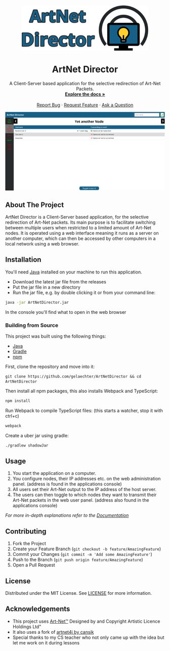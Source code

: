 


<!-- PROJECT LOGO -->
<br />
<p align="center">
  <a href="https://github.com/gelaechter/ArtNetDirector">
    <img src="/src/main/resources/banner.png" alt="Logo" width="400">
  </a>

<h1 align="center">ArtNet Director</h1>

  <p align="center">
    A Client-Server based application for the selective redirection of Art-Net Packets.
    <br />
    <a href="https://github.com/gelaechter/ArtNetDirector/wiki"><strong>Explore the docs »</strong></a>
    <br />
    <br />
    <a href="https://github.com/gelaechter/ArtNetDirector/issues">Report Bug</a>
    ·
    <a href="https://github.com/gelaechter/ArtNetDirector/issues">Request Feature</a>
    ·
    <a href="https://github.com/gelaechter/ArtNetDirector/issues">Ask a Question</a>

  </p>
</p>

![ArtNet Director](./.github/preview.png)

## About The Project
ArtNet Director is a Client-Server based application, for the selective redirection of Art-Net packets.
Its main purpose is to facilitate switching between multiple users when restricted to a limited amount of Art-Net nodes.
It is operated using a web interface meaning it runs as a server on another computer, which can then be accessed by other computers in a local network using a web browser.

## Installation

You'll need [Java](https://java.com/en/download/) installed on your machine to run this application.

* Download the latest jar file from the releases
* Put the jar file in a new directory
* Run the jar file, e.g. by double clicking it or from your command line:
``` sh
java -jar ArtNetDirector.jar
```

In the console you'll find what to open in the web browser

### Building from Source
This project was built using the following things:
* [Java](https://java.com/en/download/)
* [Gradle](https://gradle.org/install/)
* [npm](https://www.npmjs.com/get-npm)


First, clone the repository and move into it:
``` shell
git clone https://github.com/gelaechter/ArtNetDirector && cd ArtNetDirector
```

Then install all npm packages, this also installs Webpack and TypeScript:
```sh
npm install
```

Run Webpack to compile TypeScript files: (this starts a watcher, stop it with ctrl+c)
```sh
webpack
```

Create a uber jar using gradle:
```sh
./gradlew shadowJar
```

## Usage
1. You start the application on a computer.
2. You configure nodes, their IP addresses etc. on the web administration panel. (address is found in the applications console)
3. All users set their Art-Net output to the IP address of the host server.
4. The users can then toggle to which nodes they want to transmit their Art-Net packets in the web user panel. (address also found in the applications console)

_For more in-depth explanations refer to the [Documentation](https://github.com/gelaechter/ArtNetDirector/wiki)_

## Contributing

1. Fork the Project
2. Create your Feature Branch (`git checkout -b feature/AmazingFeature`)
3. Commit your Changes (`git commit -m 'Add some AmazingFeature'`)
4. Push to the Branch (`git push origin feature/AmazingFeature`)
5. Open a Pull Request

## License

Distributed under the MIT License. See [LICENSE](https://github.com/gelaechter/ArtNetDirector/blob/master/LICENSE) for more information.

## Acknowledgements

* This project uses [Art-Net™](https://art-net.org.uk/) Designed by and Copyright Artistic Licence Holdings Ltd"
* It also uses a fork of [artnet4j by cansik](https://github.com/cansik/artnet4j)
* Special thanks to my CS teacher who not only came up with the idea but let me work on it during lessons

